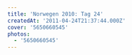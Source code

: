 ```yaml
---
title: 'Norwegen 2010: Tag 24'
createdAt: '2011-04-24T21:37:44.000Z'
cover: '5650660545'
photos:
  - '5650660545'
---
```


